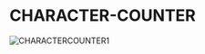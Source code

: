 # CHARACTER-COUNTER

![CHARACTERCOUNTER1](https://github.com/anferebu/CHARACTER-COUNTER/blob/master/10characters.jpg)
